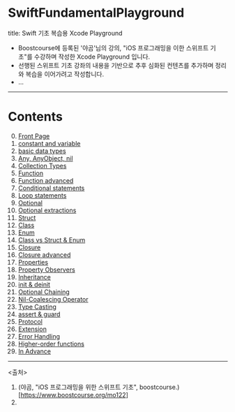 # SwiftFundamentalPlayground

title: Swift 기초 복습용 Xcode Playground

- Boostcourse에 등록된 '야곰'님의 강의, "iOS 프로그래밍을 이한 스위프트 기초"를 수강하며 작성한 Xcode Playground 입니다.
- 선행된 스위프트 기초 강좌의 내용을 기반으로 추후 심화된 컨텐츠를 추가하며 정리와 복습을 이어가려고 작성합니다.
- ...

---

# Contents

00. [Front Page](https://github.com/san-ghun/SwiftFundamentalPlayground/blob/main/SwiftFundamentals.playground/Pages/00.%20Front%20Page.xcplaygroundpage/Contents.swift)
01. [constant and variable](https://github.com/san-ghun/SwiftFundamentalPlayground/blob/main/SwiftFundamentals.playground/Pages/01.%20constant%20and%20variable.xcplaygroundpage/Contents.swift)
02. [basic data types](https://github.com/san-ghun/SwiftFundamentalPlayground/blob/main/SwiftFundamentals.playground/Pages/02.%20basic%20data%20types.xcplaygroundpage/Contents.swift)
03. [Any, AnyObject, nil](https://github.com/san-ghun/SwiftFundamentalPlayground/blob/main/SwiftFundamentals.playground/Pages/03.%20Any%2C%20AnyObject%2C%20nil.xcplaygroundpage/Contents.swift)
04. [Collection Types](https://github.com/san-ghun/SwiftFundamentalPlayground/tree/main/SwiftFundamentals.playground/Pages/04.%20Collection%20Types.xcplaygroundpage/Contents.swift)
05. [Function](https://github.com/san-ghun/SwiftFundamentalPlayground/tree/main/SwiftFundamentals.playground/Pages/05.%20Function.xcplaygroundpage/Contents.swift)
06. [Function advanced](https://github.com/san-ghun/SwiftFundamentalPlayground/tree/main/SwiftFundamentals.playground/Pages/06.%20Function%20advanced.xcplaygroundpage/Contents.swift)
07. [Conditional statements](https://github.com/san-ghun/SwiftFundamentalPlayground/tree/main/SwiftFundamentals.playground/Pages/07.%20Conditional%20statements.xcplaygroundpage/Contents.swift)
08. [Loop statements](https://github.com/san-ghun/SwiftFundamentalPlayground/tree/main/SwiftFundamentals.playground/Pages/08.%20Loop%20statements.xcplaygroundpage/Contents.swift)
09. [Optional](https://github.com/san-ghun/SwiftFundamentalPlayground/tree/main/SwiftFundamentals.playground/Pages/09.%20Optional.xcplaygroundpage/Contents.swift)
10. [Optional extractions](https://github.com/san-ghun/SwiftFundamentalPlayground/tree/main/SwiftFundamentals.playground/Pages/10.%20Optional%20extractions.xcplaygroundpage/Contents.swift)
11. [Struct](https://github.com/san-ghun/SwiftFundamentalPlayground/tree/main/SwiftFundamentals.playground/Pages/11.%20Struct.xcplaygroundpage/Contents.swift)
12. [Class](https://github.com/san-ghun/SwiftFundamentalPlayground/tree/main/SwiftFundamentals.playground/Pages/12.%20Class.xcplaygroundpage/Contents.swift)
13. [Enum](https://github.com/san-ghun/SwiftFundamentalPlayground/tree/main/SwiftFundamentals.playground/Pages/13.%20Enum.xcplaygroundpage/Contents.swift)
14. [Class vs Struct & Enum](https://github.com/san-ghun/SwiftFundamentalPlayground/tree/main/SwiftFundamentals.playground/Pages/14.%20Class%20vs%20Struct%20%26%20Enum.xcplaygroundpage/Contents.swift)
15. [Closure](https://github.com/san-ghun/SwiftFundamentalPlayground/tree/main/SwiftFundamentals.playground/Pages/15.%20Closure.xcplaygroundpage/Contents.swift)
16. [Closure advanced](https://github.com/san-ghun/SwiftFundamentalPlayground/tree/main/SwiftFundamentals.playground/Pages/16.%20Closure%20advanced.xcplaygroundpage/Contents.swift)
17. [Properties](https://github.com/san-ghun/SwiftFundamentalPlayground/tree/main/SwiftFundamentals.playground/Pages/17.%20Properties.xcplaygroundpage/Contents.swift)
18. [Property Observers](https://github.com/san-ghun/SwiftFundamentalPlayground/tree/main/SwiftFundamentals.playground/Pages/18.%20Property%20Observers.xcplaygroundpage/Contents.swift)
19. [Inheritance](https://github.com/san-ghun/SwiftFundamentalPlayground/tree/main/SwiftFundamentals.playground/Pages/19.%20Inheritance.xcplaygroundpage/Contents.swift)
20. [init & deinit](https://github.com/san-ghun/SwiftFundamentalPlayground/tree/main/SwiftFundamentals.playground/Pages/20.%20init%20%26%20deinit.xcplaygroundpage/Contents.swift)
21. [Optional Chaining](https://github.com/san-ghun/SwiftFundamentalPlayground/tree/main/SwiftFundamentals.playground/Pages/21.%20Optional%20Chaining.xcplaygroundpage/Contents.swift)
22. [Nil-Coalescing Operator](https://github.com/san-ghun/SwiftFundamentalPlayground/tree/main/SwiftFundamentals.playground/Pages/22.%20Nil-Coalescing%20Operator.xcplaygroundpage/Contents.swift)
23. [Type Casting](https://github.com/san-ghun/SwiftFundamentalPlayground/tree/main/SwiftFundamentals.playground/Pages/23.%20Type%20Casting.xcplaygroundpage/Contents.swift)
24. [assert & guard](https://github.com/san-ghun/SwiftFundamentalPlayground/tree/main/SwiftFundamentals.playground/Pages/24.%20assert%20%26%20guard.xcplaygroundpage/Contents.swift)
25. [Protocol](https://github.com/san-ghun/SwiftFundamentalPlayground/tree/main/SwiftFundamentals.playground/Pages/25.%20Protocol.xcplaygroundpage/Contents.swift)
26. [Extension](https://github.com/san-ghun/SwiftFundamentalPlayground/tree/main/SwiftFundamentals.playground/Pages/26.%20Extension.xcplaygroundpage/Contents.swift)
27. [Error Handling](https://github.com/san-ghun/SwiftFundamentalPlayground/tree/main/SwiftFundamentals.playground/Pages/27.%20Error%20Handling.xcplaygroundpage/Contents.swift)
28. [Higher-order functions](https://github.com/san-ghun/SwiftFundamentalPlayground/tree/main/SwiftFundamentals.playground/Pages/28.%20Higher-order%20functions.xcplaygroundpage/Contents.swift)
29. [In Advance](https://github.com/san-ghun/SwiftFundamentalPlayground/tree/main/SwiftFundamentals.playground/Pages/29.%20In%20Advance.xcplaygroundpage/Contents.swift)


---

<출처>
1. (야곰, "iOS 프로그래밍을 위한 스위프트 기초", boostcourse.)[https://www.boostcourse.org/mo122]
2. 
